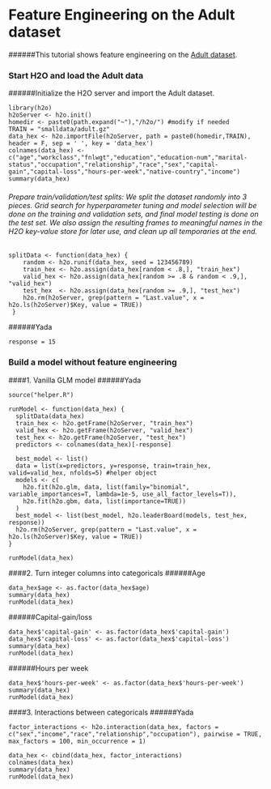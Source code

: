 # Feature Engineering on the Adult dataset

######This tutorial shows feature engineering on the [Adult dataset](https://archive.ics.uci.edu/ml/datasets/Adult). 

### Start H2O and load the Adult data

######Initialize the H2O server and import the Adult dataset.

    library(h2o)
    h2oServer <- h2o.init()
    homedir <- paste0(path.expand("~"),"/h2o/") #modify if needed
    TRAIN = "smalldata/adult.gz"
    data_hex <- h2o.importFile(h2oServer, path = paste0(homedir,TRAIN), header = F, sep = ' ', key = 'data_hex')
    colnames(data_hex) <- c("age","workclass","fnlwgt","education","education-num","marital-status","occupation","relationship","race","sex","capital-gain","capital-loss","hours-per-week","native-country","income")
    summary(data_hex)
 
###### Prepare train/validation/test splits: We split the dataset randomly into 3 pieces. Grid search for hyperparameter tuning and model selection will be done on the training and validation sets, and final model testing is done on the test set. We also assign the resulting frames to meaningful names in the H2O key-value store for later use, and clean up all temporaries at the end.

    splitData <- function(data_hex) {
        random <- h2o.runif(data_hex, seed = 123456789)
        train_hex <- h2o.assign(data_hex[random < .8,], "train_hex")
        valid_hex <- h2o.assign(data_hex[random >= .8 & random < .9,], "valid_hex")
        test_hex  <- h2o.assign(data_hex[random >= .9,], "test_hex")
        h2o.rm(h2oServer, grep(pattern = "Last.value", x = h2o.ls(h2oServer)$Key, value = TRUE))
     }
    
######Yada
 
    response = 15

### Build a model without feature engineering

####1. Vanilla GLM model
######Yada

    source("helper.R")

    runModel <- function(data_hex) {
      splitData(data_hex)
      train_hex <- h2o.getFrame(h2oServer, "train_hex")
      valid_hex <- h2o.getFrame(h2oServer, "valid_hex")
      test_hex <- h2o.getFrame(h2oServer, "test_hex")
      predictors <- colnames(data_hex)[-response]
      
      best_model <- list()
      data = list(x=predictors, y=response, train=train_hex, valid=valid_hex, nfolds=5) #helper object
      models <- c(
        h2o.fit(h2o.glm, data, list(family="binomial", variable_importances=T, lambda=1e-5, use_all_factor_levels=T)),
        h2o.fit(h2o.gbm, data, list(importance=TRUE))
      )
      best_model <- list(best_model, h2o.leaderBoard(models, test_hex, response))
      h2o.rm(h2oServer, grep(pattern = "Last.value", x = h2o.ls(h2oServer)$Key, value = TRUE))
    }
    
    runModel(data_hex)

####2. Turn integer columns into categoricals
######Age
 
    data_hex$age <- as.factor(data_hex$age)
    summary(data_hex)
    runModel(data_hex)

######Capital-gain/loss
 
    data_hex$'capital-gain' <- as.factor(data_hex$'capital-gain')
    data_hex$'capital-loss' <- as.factor(data_hex$'capital-loss')
    summary(data_hex)
    runModel(data_hex)
      
######Hours per week
 
    data_hex$'hours-per-week' <- as.factor(data_hex$'hours-per-week')
    summary(data_hex)
    runModel(data_hex)

####3. Interactions between categoricals
######Yada
 
    factor_interactions <- h2o.interaction(data_hex, factors = c("sex","income","race","relationship","occupation"), pairwise = TRUE, max_factors = 100, min_occurrence = 1)
    
    data_hex <- cbind(data_hex, factor_interactions)
    colnames(data_hex)
    summary(data_hex)
    runModel(data_hex)
